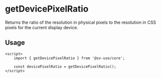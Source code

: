 # getDevicePixelRatio

Returns the ratio of the resolution in physical pixels to the resolution in CSS
pixels for the current display device.

## Usage

```svelte
<script>
	import { getDevicePixelRatio } from '@sv-use/core';

	const devicePixelRatio = getDevicePixelRatio();
</script>
```
